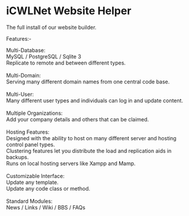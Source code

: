 # iCWLNet Website Helper
 The full install of our website builder.

 Features:-
 
 Multi-Database:<br>
 MySQL / PostgreSQL / Sqlite 3<br>
 Replicate to remote and between different types.<br>
 <br>
 Multi-Domain:<br>
 Serving many different domain names from one central code base.<br>
 <br>
 Multi-User:<br>
 Many different user types and individuals can log in and update content.<br>
 <br>
 Multiple Organizations:<br>
 Add your company details and others that can be claimed.  <br>
 <br>
 Hosting Features:<br>
 Designed with the ability to host on many different server and hosting control panel types.<br>
 Clustering features let you distribute the load and replication aids in backups.<br>
 Runs on local hosting servers like Xampp and Mamp.<br>
<br>
 Customizable Interface:<br>
 Update any template.<br>
 Update any code class or method.<br>
<br>
 Standard Modules:<br>
 News / Links / Wiki / BBS / FAQs<br>
